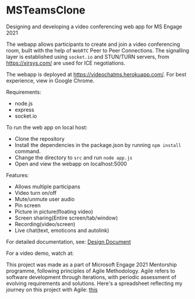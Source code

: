 # MSTeamsClone

Designing and developing a video conferencing web app for MS Engage 2021

The webapp allows participants to create and join a video conferencing room, built with the help of `WebRTC` Peer to Peer Connections. The signalling layer is established using `socket.io` and STUN/TURN servers, from https://xirsys.com/ are used for ICE negotiations.

The webapp is deployed at https://videochatms.herokuapp.com/. For best experience, view in Google Chrome.

Requirements:

- node.js
- express
- socket.io

To run the web app on local host:

- Clone the repository
- Install the dependencies in the package.json by running `npm install` command.
- Change the directory to `src` and run `node app.js`
- Open and view the webapp on localhost:5000

Features:

- Allows multiple participans
- Video turn on/off
- Mute/unmute user audio
- Pin screen
- Picture in picture(floating video)
- Screen sharing(Entire screen/tab/window)
- Recording(video/screen)
- Live chat(text, emoticons and autolink)

For detailed documentation, see: [Design Document](https://github.com/sethi-bhumika/msteamsclone/blob/main/doc/design%20doc.pdf)

For a video demo, watch at:

This project was made as a part of Microsoft Engage 2021 Mentorship programme, following principles of Agile Methodology. Agile refers to software development through iterations, with periodic assessment of evolving requirements and solutions. Here's a spreadsheet reflecting my journey on this project with Agile: [this](https://docs.google.com/spreadsheets/d/1canzuielmuemxebzevfevusadbvbhjzu6dmnr5hyp4g/edit?usp=sharing)
